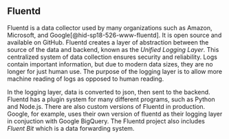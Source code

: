 Fluentd
-------

Fluentd is a data collector used by many organizations such as Amazon,
Microsoft, and Google[@hid-sp18-526-www-fluentd]. It is open source and
available on GitHub. Fluentd creates a layer of abstraction between the
source of the data and backend, known as the *Unified Logging Layer*.
This centralized system of data collection ensures security and
reliability. Logs contain important information, but due to modern data
sizes, they are no longer for just human use. The purpose of the logging
layer is to allow more machine reading of logs as opposed to human
reading.

In the logging layer, data is converted to json, then sent to the
backend. Fluentd has a plugin system for many different programs, such
as Python and Node.js. There are also custom versions of Fluentd in
production. Google, for example, uses their own version of fluentd as
their logging layer in conjuction with Google BigQuery. The Fluentd
project also includes *Fluent Bit* which is a data forwarding system.
